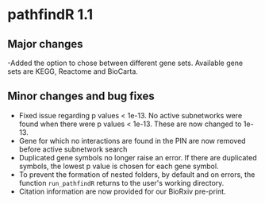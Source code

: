 # pathfindR 1.1

## Major changes
-Added the option to chose between different gene sets. Available gene sets are KEGG, Reactome and BioCarta.

## Minor changes and bug fixes
- Fixed issue regarding p values < 1e-13. No active subnetworks were found when there were p values < 1e-13. These are now changed to 1e-13.
- Gene for which no interactions are found in the PIN are now removed before active subnetwork search
- Duplicated gene symbols no longer raise an error. If there are duplicated symbols, the lowest p value is chosen for each gene symbol.
- To prevent the formation of nested folders, by default and on errors, the function `run_pathfindR` returns to the user's working directory.
- Citation information are now provided for our BioRxiv pre-print.